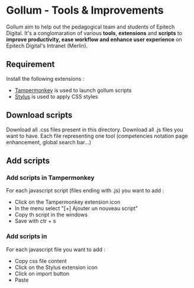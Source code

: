 # Gollum - Tools & Improvements

Gollum aim to help out the pedagogical team and students of Epitech Digital. It's a conglomaration of various **tools**, **extensions** and **scripts** to **improve productivity, ease workflow and enhance user experience** on Epitech Digital's Intranet (Merlin).

## Requirement 

Install the following extensions :
- [Tampermonkey](https://www.tampermonkey.net/) is used to launch gollum scripts
- [Stylus](https://chrome.google.com/webstore/detail/stylus/clngdbkpkpeebahjckkjfobafhncgmne?hl=en) is used to apply CSS styles

## Download scripts

Download all .css files present in this directory.
Download all .js files you want to have. Each file representing one tool (competencies notation page enhancement, global search bar...)

## Add scripts 
### Add scripts in Tampermonkey

For each javascript script (files ending with .js) you want to add :
- Click on the Tampermonkey extension icon
- In the menu select "[+] Ajouter un nouveau script"
- Copy th script in the windows
- Save with ctr + s

### Add scripts in 

For each javascript file you want to add : 
 - Copy css file content
 - Click on the Stylus extension icon
 - Click on import button
 - Paste
